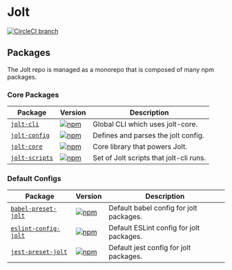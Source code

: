 # Jolt

[![CircleCI branch](https://img.shields.io/circleci/project/github/negativetwelve/jolt/master.svg)](https://circleci.com/gh/negativetwelve/jolt)

## Packages

The Jolt repo is managed as a monorepo that is composed of many npm packages.

### Core Packages

Package | Version | Description
--------|---------|------------
[`jolt-cli`](/packages/jolt-cli) | [![npm](https://img.shields.io/npm/v/jolt-cli.svg)][npm-cli] | Global CLI which uses jolt-core.
[`jolt-config`](/packages/jolt-config) | [![npm](https://img.shields.io/npm/v/jolt-config.svg)][npm-config] | Defines and parses the jolt config.
[`jolt-core`](/packages/jolt-core) | [![npm](https://img.shields.io/npm/v/jolt-core.svg)][npm-core] | Core library that powers Jolt.
[`jolt-scripts`](/packages/jolt-scripts) | [![npm](https://img.shields.io/npm/v/jolt-scripts.svg)][npm-scripts] | Set of Jolt scripts that jolt-cli runs.

[npm-cli]: https://www.npmjs.com/package/jolt-cli
[npm-config]: https://www.npmjs.com/package/jolt-config
[npm-core]: https://www.npmjs.com/package/jolt-core
[npm-scripts]: https://www.npmjs.com/package/jolt-scripts

### Default Configs

Package | Version | Description
--------|---------|------------
[`babel-preset-jolt`](/packages/babel-preset-jolt) | [![npm](https://img.shields.io/npm/v/babel-preset-jolt.svg)][npm-babel] | Default babel config for jolt packages.
[`eslint-config-jolt`](/packages/eslint-config-jolt) | [![npm](https://img.shields.io/npm/v/eslint-config-jolt.svg)][npm-eslint] | Default ESLint config for jolt packages.
[`jest-preset-jolt`](/packages/jest-preset-jolt) | [![npm](https://img.shields.io/npm/v/jest-preset-jolt.svg)][npm-jest] | Default jest config for jolt packages.

[npm-babel]: https://www.npmjs.com/package/babel-preset-jolt
[npm-eslint]: https://www.npmjs.com/package/eslint-config-jolt
[npm-jest]: https://www.npmjs.com/package/jest-preset-jolt
